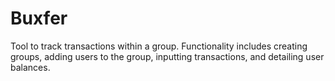 Buxfer
======

Tool to track transactions within a group. Functionality includes creating groups, adding users to the group, inputting transactions, and detailing user balances.
